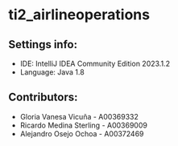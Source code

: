 # ti2_airlineoperations

## Settings info:

* IDE: IntelliJ IDEA Community Edition 2023.1.2
* Language: Java 1.8

## Contributors:

* Gloria Vanesa Vicuña - A00369332
* Ricardo Medina Sterling - A00369009
* Alejandro Osejo Ochoa - A00372469
